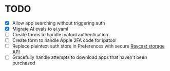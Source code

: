 # TODO

- [X] Allow app searching without triggering auth
- [X] Migrate AI evals to ai.yaml
- [ ] Create forms to handle ipatool authentication
- [ ] Create form to handle Apple 2FA code for ipatool
- [ ] Replace plaintext auth store in Preferences with secure [Raycast storage API](https://developers.raycast.com/api-reference/storage)
- [ ] Gracefully handle attempts to download apps that haven't been purchased
